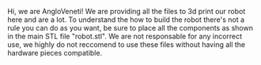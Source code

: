 Hi, we are AngloVeneti!
We are providing all the files to 3d print our robot here and are a lot.
To understand the how to build the robot there's not a rule you can do as you want, be sure to place all the components as shown in the main STL file "robot.stl".
We are not responsable for any incorrect use, we highly do not reccomend to use these files without having all the hardware pieces compatible.
